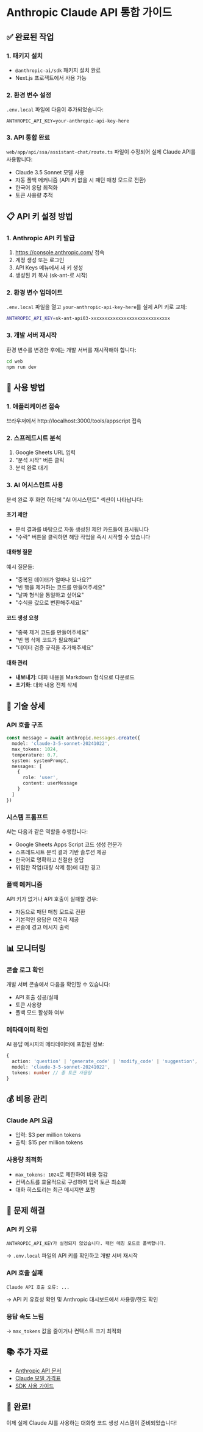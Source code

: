 # Anthropic Claude API 통합 가이드

## ✅ 완료된 작업

### 1. 패키지 설치
- `@anthropic-ai/sdk` 패키지 설치 완료
- Next.js 프로젝트에서 사용 가능

### 2. 환경 변수 설정
`.env.local` 파일에 다음이 추가되었습니다:
```
ANTHROPIC_API_KEY=your-anthropic-api-key-here
```

### 3. API 통합 완료
`web/app/api/ssa/assistant-chat/route.ts` 파일이 수정되어 실제 Claude API를 사용합니다:
- Claude 3.5 Sonnet 모델 사용
- 자동 폴백 메커니즘 (API 키 없을 시 패턴 매칭 모드로 전환)
- 한국어 응답 최적화
- 토큰 사용량 추적

## 📋 API 키 설정 방법

### 1. Anthropic API 키 발급
1. https://console.anthropic.com/ 접속
2. 계정 생성 또는 로그인
3. API Keys 메뉴에서 새 키 생성
4. 생성된 키 복사 (sk-ant-로 시작)

### 2. 환경 변수 업데이트
`.env.local` 파일을 열고 `your-anthropic-api-key-here`를 실제 API 키로 교체:
```bash
ANTHROPIC_API_KEY=sk-ant-api03-xxxxxxxxxxxxxxxxxxxxxxxxxxxxx
```

### 3. 개발 서버 재시작
환경 변수를 변경한 후에는 개발 서버를 재시작해야 합니다:
```bash
cd web
npm run dev
```

## 🚀 사용 방법

### 1. 애플리케이션 접속
브라우저에서 http://localhost:3000/tools/appscript 접속

### 2. 스프레드시트 분석
1. Google Sheets URL 입력
2. "분석 시작" 버튼 클릭
3. 분석 완료 대기

### 3. AI 어시스턴트 사용
분석 완료 후 화면 하단에 "AI 어시스턴트" 섹션이 나타납니다:

#### 초기 제안
- 분석 결과를 바탕으로 자동 생성된 제안 카드들이 표시됩니다
- "수락" 버튼을 클릭하면 해당 작업을 즉시 시작할 수 있습니다

#### 대화형 질문
예시 질문들:
- "중복된 데이터가 얼마나 있나요?"
- "빈 행을 제거하는 코드를 만들어주세요"
- "날짜 형식을 통일하고 싶어요"
- "수식을 값으로 변환해주세요"

#### 코드 생성 요청
- "중복 제거 코드를 만들어주세요"
- "빈 행 삭제 코드가 필요해요"
- "데이터 검증 규칙을 추가해주세요"

#### 대화 관리
- **내보내기**: 대화 내용을 Markdown 형식으로 다운로드
- **초기화**: 대화 내용 전체 삭제

## 🔧 기술 상세

### API 호출 구조
```typescript
const message = await anthropic.messages.create({
  model: 'claude-3-5-sonnet-20241022',
  max_tokens: 1024,
  temperature: 0.7,
  system: systemPrompt,
  messages: [
    {
      role: 'user',
      content: userMessage
    }
  ]
})
```

### 시스템 프롬프트
AI는 다음과 같은 역할을 수행합니다:
- Google Sheets Apps Script 코드 생성 전문가
- 스프레드시트 분석 결과 기반 솔루션 제공
- 한국어로 명확하고 친절한 응답
- 위험한 작업(대량 삭제 등)에 대한 경고

### 폴백 메커니즘
API 키가 없거나 API 호출이 실패할 경우:
- 자동으로 패턴 매칭 모드로 전환
- 기본적인 응답은 여전히 제공
- 콘솔에 경고 메시지 출력

## 📊 모니터링

### 콘솔 로그 확인
개발 서버 콘솔에서 다음을 확인할 수 있습니다:
- API 호출 성공/실패
- 토큰 사용량
- 폴백 모드 활성화 여부

### 메타데이터 확인
AI 응답 메시지의 메타데이터에 포함된 정보:
```typescript
{
  action: 'question' | 'generate_code' | 'modify_code' | 'suggestion',
  model: 'claude-3-5-sonnet-20241022',
  tokens: number // 총 토큰 사용량
}
```

## 💰 비용 관리

### Claude API 요금
- 입력: $3 per million tokens
- 출력: $15 per million tokens

### 사용량 최적화
- `max_tokens: 1024`로 제한하여 비용 절감
- 컨텍스트를 효율적으로 구성하여 입력 토큰 최소화
- 대화 히스토리는 최근 메시지만 포함

## 🐛 문제 해결

### API 키 오류
```
ANTHROPIC_API_KEY가 설정되지 않았습니다. 패턴 매칭 모드로 폴백합니다.
```
→ `.env.local` 파일의 API 키를 확인하고 개발 서버 재시작

### API 호출 실패
```
Claude API 호출 오류: ...
```
→ API 키 유효성 확인 및 Anthropic 대시보드에서 사용량/한도 확인

### 응답 속도 느림
→ `max_tokens` 값을 줄이거나 컨텍스트 크기 최적화

## 📚 추가 자료

- [Anthropic API 문서](https://docs.anthropic.com/)
- [Claude 모델 가격표](https://www.anthropic.com/pricing)
- [SDK 사용 가이드](https://github.com/anthropics/anthropic-sdk-typescript)

## 🎉 완료!

이제 실제 Claude AI를 사용하는 대화형 코드 생성 시스템이 준비되었습니다!
